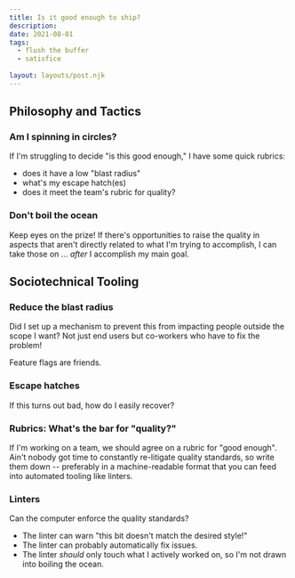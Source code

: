 ```yaml
---
title: Is it good enough to ship?
description: 
date: 2021-08-01
tags:
  - flush the buffer
  - satisfice
  
layout: layouts/post.njk
---
```


## Philosophy and Tactics

### Am I spinning in circles?

If I'm struggling to decide "is this good enough," I have some quick rubrics:

- does it have a low "blast radius"
- what's my escape hatch(es)
- does it meet the team's rubric for quality?

### Don't boil the ocean

Keep eyes on the prize! If there's opportunities to raise the quality in aspects that aren't directly related
to what I'm trying to accomplish, I can take those on ... _after_ I accomplish my main goal.



## Sociotechnical Tooling

### Reduce the blast radius

Did I set up a mechanism to prevent this from impacting people outside the scope I want? Not just end users but co-workers who have to fix the problem!

Feature flags are friends.

### Escape hatches

If this turns out bad, how do I easily recover?

### Rubrics: What's the bar for "quality?"

If I'm working on a team, we should agree on a rubric for "good enough". Ain't nobody got time to
constantly re-litigate quality standards, so write them down -- preferably in a machine-readable format
that you can feed into automated tooling like linters.



### Linters

Can the computer enforce the quality standards?

- The linter can warn "this bit doesn't match the desired style!"
- The linter can probably automatically fix issues.
- The linter _should_ only touch what I actively worked on, so I'm not drawn into boiling the ocean.
